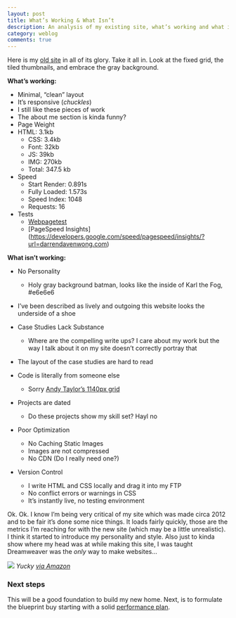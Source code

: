 ```yaml
---
layout: post
title: What’s Working & What Isn’t
description: An analysis of my existing site, what’s working and what isn’t
category: weblog
comments: true
---
```




Here is my [old site](http://darrendavenwong.com) in all of its glory. Take it all in. Look at the fixed grid, the tiled thumbnails, and embrace the gray background.

**What’s working:**

- Minimal, “clean” layout
- It’s responsive (*chuckles*)
- I still like these pieces of work
- The about me section is kinda funny?
- Page Weight
 - HTML: 3.1kb
    - CSS: 3.4kb
    - Font: 32kb
    - JS: 39kb
    - IMG: 270kb
    - Total: 347.5 kb
- Speed
    - Start Render:      0.891s
    - Fully Loaded:      1.573s
    - Speed Index:      1048
    - Requests:           16
- Tests
    - [Webpagetest](http://www.webpagetest.org/result/150422_36_130P/)
    - [PageSpeed Insights] (https://developers.google.com/speed/pagespeed/insights/?url=darrendavenwong.com)


**What isn’t working:**

- No Personality
    - Holy gray background batman, looks like the inside of Karl the Fog, #e6e6e6
- I’ve been described as lively and outgoing this website looks the underside of a shoe

- Case Studies Lack Substance
    - Where are the compelling write ups? I care about my work but the way I talk about it on my site doesn’t correctly portray that
- The layout of the case studies are hard to read
- Code is literally from someone else
    - Sorry [Andy Taylor’s 1140px grid](https://andytaylor.me/2013/04/09/1140px-css-grid-retired/)
- Projects are dated
    - Do these projects show my skill set? Hayl no
- Poor Optimization
    - No Caching Static Images
    - Images are not compressed
    - No CDN (Do I really need one?)
- Version Control
    - I write HTML and CSS locally and drag it into my FTP
    - No conflict errors or warnings in CSS
    - It’s instantly live, no testing environment

Ok. Ok. I know I’m being very critical of my site which was made circa 2012 and to be fair it’s done some nice things. It loads fairly quickly, those are the metrics I’m reaching for with the new site (which may be a little unrealistic). I think it started to introduce my personality and style. Also just to kinda show where my head was at while making this site, I was taught Dreamweaver was the *only* way to make websites...

<img src="http://images.amazon.com/images/G/01/software/detail-page/B003B32A88-1.jpg">
<cite>Yucky <a href="http://www.amazon.com/Adobe-Dreamweaver-CS5-Old-Version/dp/B003B32AA6">via Amazon</a></cite>

### Next steps
This will be a good foundation to build my new home. Next, is to formulate the blueprint buy starting with a solid <a href="{{ site.baseurl }}/weblog/2015/05/04/performance-boss/">performance plan</a>.